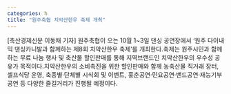 ```yaml
---
categories: h
title: "원주축협 치악산한우 축제 개최"
---
```

[축산경제신문 이동채 기자] 원주축협이 오는 10월 1~3일 댄싱 공연장에서 ‘원주 다이내믹 댄싱카니발과 함께하는 제8회 치악산한우 축제’를 개최한다.축제는 원주시민과 함께 하는 무료 나눔 행사 및 축산물 할인판매를 통해 지역브랜드인 치악산한우의 우수성 공유가 목적이다.치악산한우의 소비촉진을 위한 할인판매와 함께 농축산물 직거래 장터, 셀프식당 운영, 축종별·단체별 시식회 및 이벤트, 홍춘공연·민요공연·밴드공연·재능기부공연 등 다양한 즐길거리가 진행될 예정이다.